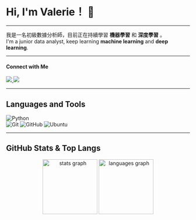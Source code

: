# Hi, I'm Valerie！ 👋

---

我是一名初級數據分析師，目前正在持續學習 **機器學習** 和 **深度學習** 。
</br>
I'm a junior data analyst, keep learning **machine learning** and **deep learning**.

---

<div align="left">

#### Connect with Me

<div >

<a href="https://valerietsai.github.io/" target="_blank">
    <img src="https://img.shields.io/badge/My%20Website-blue?style=for-the-badge"/>
</a>

<a href="mailto:snowhuei106@gmail.com">
    <img src="https://img.shields.io/badge/-mail-red?style=for-the-badge&logo=gmail&logoColor=white"/>
</a>

</div>

---

## Languages and Tools

![Python](https://img.shields.io/badge/Python-3670A0?style=for-the-badge&logo=python&logoColor=ffdd54)
</br>
![Git](https://img.shields.io/badge/Git-%23F05033.svg?style=for-the-badge&logo=git&logoColor=white)
![GitHub](https://img.shields.io/badge/GitHub-%23121011.svg?style=for-the-badge&logo=github&logoColor=white)
![Ubuntu](https://img.shields.io/badge/Ubuntu-E95420?style=for-the-badge&logo=ubuntu&logoColor=white)

---
## GitHub Stats & Top Langs

<div align="center">

  <img src="https://github-readme-stats.vercel.app/api?hide_title=false&hide_rank=false&show_icons=true&include_all_commits=true&count_private=true&disable_animations=false&theme=dracula&locale=en&hide_border=false&username=valerietsai" height="150" alt="stats graph"  />

  <img src="https://github-readme-stats.vercel.app/api/top-langs?locale=en&hide_title=false&layout=compact&card_width=320&langs_count=5&theme=dracula&hide_border=false&username=valerietsai" height="150" alt="languages graph"  />

</div>